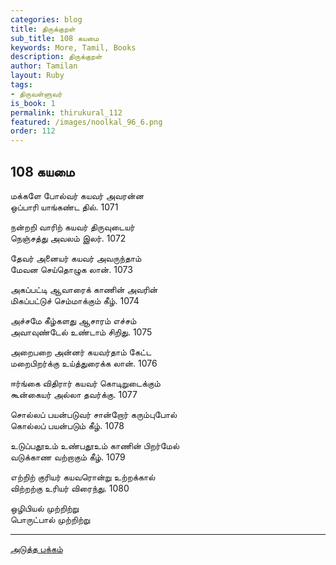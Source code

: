 ```yaml
---
categories: blog
title: திருக்குறள்
sub_title: 108 கயமை
keywords: More, Tamil, Books
description: திருக்குறள்
author: Tamilan
layout: Ruby
tags:
- திருவள்ளுவர்
is_book: 1
permalink: thirukural_112
featured: /images/noolkal_96_6.png
order: 112
---
```

## 108 கயமை

மக்களே போல்வர் கயவர் அவரன்ன  
ஒப்பாரி யாங்கண்ட தில். 1071

நன்றறி வாரிற் கயவர் திருவுடையர்  
நெஞ்சத்து அவலம் இலர். 1072

தேவர் அனையர் கயவர் அவருந்தாம்  
மேவன செய்தொழுக லான். 1073

அகப்பட்டி ஆவாரைக் காணின் அவரின்  
மிகப்பட்டுச் செம்மாக்கும் கீழ். 1074

அச்சமே கீழ்களது ஆசாரம் எச்சம்  
அவாவுண்டேல் உண்டாம் சிறிது. 1075

அறைபறை அன்னர் கயவர்தாம் கேட்ட  
மறைபிறர்க்கு உய்த்துரைக்க லான். 1076

ஈர்ங்கை விதிரார் கயவர் கொடிறுடைக்கும்  
கூன்கையர் அல்லா தவர்க்கு. 1077

சொல்லப் பயன்படுவர் சான்றோர் கரும்புபோல்  
கொல்லப் பயன்படும் கீழ். 1078

உடுப்பதூஉம் உண்பதூஉம் காணின் பிறர்மேல்  
வடுக்காண வற்றாகும் கீழ். 1079

எற்றிற் குரியர் கயவரொன்று உற்றக்கால்  
விற்றற்கு உரியர் விரைந்து. 1080

ஒழிபியல் முற்றிற்று  
பொருட்பால் முற்றிற்று

* * *

[அடுத்த பக்கம்](thirukural_113)